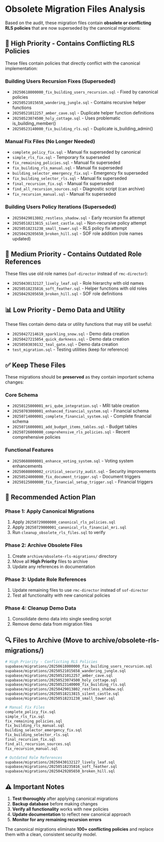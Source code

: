 # Obsolete Migration Files Analysis

Based on the audit, these migration files contain **obsolete or conflicting RLS policies** that are now superseded by the canonical migrations:

## 🚨 **High Priority - Contains Conflicting RLS Policies**

These files contain policies that directly conflict with the canonical implementation:

### Building Users Recursion Fixes (Superseded)
- `20250618000000_fix_building_users_recursion.sql` - Fixed by canonical policies
- `20250521015658_wandering_jungle.sql` - Contains recursive helper functions
- `20250521012257_amber_cave.sql` - Duplicate helper function definitions
- `20250523074500_holy_cottage.sql` - Uses problematic is_building_member()
- `20250523140000_fix_building_rls.sql` - Duplicate is_building_admin()

### Manual Fix Files (No Longer Needed)
- `complete_policy_fix.sql` - Manual fix superseded by canonical
- `simple_rls_fix.sql` - Temporary fix superseded
- `fix_remaining_policies.sql` - Manual fix superseded
- `fix_building_rls_manual.sql` - Manual fix superseded
- `building_selector_emergency_fix.sql` - Emergency fix superseded
- `fix_building_selector_rls.sql` - Manual fix superseded
- `final_recursion_fix.sql` - Manual fix superseded
- `find_all_recursion_sources.sql` - Diagnostic script (can archive)
- `fix_recursion_manual.sql` - Manual fix superseded

### Building Users Policy Iterations (Superseded)
- `20250429013802_restless_shadow.sql` - Early recursion fix attempt
- `20250518213815_silent_castle.sql` - Non-recursive policy attempt
- `20250518231238_small_tower.sql` - RLS policy fix attempt
- `20250429205650_broken_hill.sql` - SOF role addition (role names updated)

## 🔄 **Medium Priority - Contains Outdated Role References**

These files use old role names (`sof-director` instead of `rmc-director`):

- `20250430132127_lively_leaf.sql` - Role hierarchy with old names
- `20250518235816_soft_feather.sql` - Helper functions with old roles
- `20250429205650_broken_hill.sql` - SOF role definitions

## 📊 **Low Priority - Demo Data and Utility**

These files contain demo data or utility functions that may still be useful:

- `20250427214619_sparkling_snow.sql` - Demo data creation
- `20250427215054_quick_darkness.sql` - Demo data creation  
- `20250503030132_teal_gate.sql` - Demo data creation
- `test_migration.sql` - Testing utilities (keep for reference)

## ✅ **Keep These Files**

These migrations should be **preserved** as they contain important schema changes:

### Core Schema
- `20250125000001_mri_qube_integration.sql` - MRI table creation
- `20250703000001_enhanced_financial_system.sql` - Financial schema
- `20250714000001_complete_financial_system.sql` - Complete financial schema
- `20250716000001_add_budget_items_tables.sql` - Budget tables
- `20250726000000_comprehensive_rls_policies.sql` - Recent comprehensive policies

### Functional Features
- `20250608000001_enhance_voting_system.sql` - Voting system enhancements
- `20250608000002_critical_security_audit.sql` - Security improvements
- `20250524000000_fix_document_trigger.sql` - Document triggers
- `20250125000000_fix_financial_setup_trigger.sql` - Financial triggers

## 🎯 **Recommended Action Plan**

### Phase 1: Apply Canonical Migrations
1. Apply `20250729000000_canonical_rls_policies.sql`
2. Apply `20250729000001_canonical_rls_financial_mri.sql`
3. Run `cleanup_obsolete_rls_files.sql` to verify

### Phase 2: Archive Obsolete Files
1. Create `archive/obsolete-rls-migrations/` directory
2. Move all **High Priority** files to archive
3. Update any references in documentation

### Phase 3: Update Role References
1. Update remaining files to use `rmc-director` instead of `sof-director`
2. Test all functionality with new canonical policies

### Phase 4: Cleanup Demo Data
1. Consolidate demo data into single seeding script
2. Remove demo data from migration files

## 🔍 **Files to Archive (Move to archive/obsolete-rls-migrations/)**

```bash
# High Priority - Conflicting RLS Policies
supabase/migrations/20250618000000_fix_building_users_recursion.sql
supabase/migrations/20250521015658_wandering_jungle.sql
supabase/migrations/20250521012257_amber_cave.sql
supabase/migrations/20250523074500_holy_cottage.sql
supabase/migrations/20250523140000_fix_building_rls.sql
supabase/migrations/20250429013802_restless_shadow.sql
supabase/migrations/20250518213815_silent_castle.sql
supabase/migrations/20250518231238_small_tower.sql

# Manual Fix Files
complete_policy_fix.sql
simple_rls_fix.sql
fix_remaining_policies.sql
fix_building_rls_manual.sql
building_selector_emergency_fix.sql
fix_building_selector_rls.sql
final_recursion_fix.sql
find_all_recursion_sources.sql
fix_recursion_manual.sql

# Outdated Role References
supabase/migrations/20250430132127_lively_leaf.sql
supabase/migrations/20250518235816_soft_feather.sql
supabase/migrations/20250429205650_broken_hill.sql
```

## ⚠️ **Important Notes**

1. **Test thoroughly** after applying canonical migrations
2. **Backup database** before making changes
3. **Verify all functionality** works with new policies
4. **Update documentation** to reflect new canonical approach
5. **Monitor for any remaining recursion errors**

The canonical migrations eliminate **100+ conflicting policies** and replace them with a clean, consistent security model.
